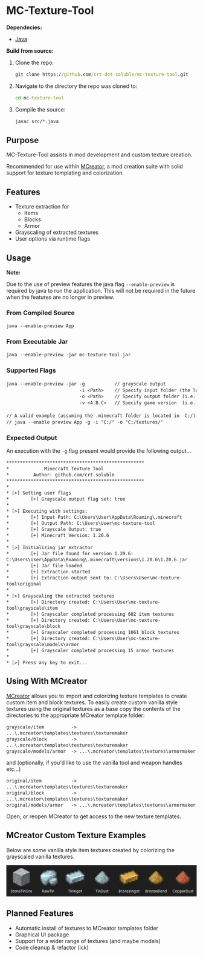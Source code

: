 
# MC-Texture-Tool

**Dependecies:**

- [Java](https://www.oracle.com/in/java/technologies/downloads/)

**Build from source:**

1. Clone the repo:

    ```bat
    git clone https://github.com/crt-dot-soluble/mc-texture-tool.git    
    ```

2. Navigate to the directory the repo was cloned to:

    ```bat
    cd mc-texture-tool
    ```

3. Compile the source:

    ```bat
    javac src/*.java
    ```

## Purpose

MC-Texture-Tool assists in mod development and custom texture creation.

Recommended for use within [MCreator](https://mcreator.net/), a mod creation suite with solid support for texture templating and colorization.

## Features

- Texture extraction for
  - Items
  - Blocks
  - Armor
- Grayscaling of extracted textures
- User options via runtime flags

## Usage

**Note:**

Due to the use of preview features the java flag ```--enable-preview``` is required by java to run the application.
This will not be required in the future when the features are no longer in preview.

### From Compiled Source

```txt
java --enable-preview App 
```

### From Executable Jar

```txt
java --enable-preview -jar mc-texture-tool.jar  
```

### Supported Flags

```txt
java --enable-preview -jar -g           // grayscale output
                           -i <Path>    // Specify input folder (the location of the .minecraft folder)
                           -o <Path>    // Specify output folder (i.e. C:/textures/)
                           -v <A.B.C>   // Specify game version  (i.e. 1.20.6)

// A valid example (assuming the .minecraft folder is located in  C:/)
// java --enable preview App -g -i "C:/" -o "C:/textures/"
```

### Expected Output

An execution with the ```-g``` flag present would provide the following output...

```text
***************************************************
*             Minecraft Texture Tool
*         Author: github.com/crt.soluble
***************************************************
*
* [>] Setting user flags
*        [+] Grayscale output flag set: true
*
* [>] Executing with settings:
*        [+] Input Path: C:\Users\User\AppData\Roaming\.minecraft
*        [+] Output Path: C:\Users\User\mc-texture-tool
*        [+] Grayscale Output: true
*        [+] Minecraft Version: 1.20.6
*
* [>] Initializing jar extractor
*        [+] Jar file found for version 1.20.6: C:\Users\User\AppData\Roaming\.minecraft\versions\1.20.6\1.20.6.jar
*        [+] Jar file loaded
*        [+] Extraction started
*        [+] Extraction output sent to: C:\Users\User\mc-texture-tool\original
*
* [>] Grayscaling the extracted textures
*        [+] Directory created: C:\Users\User\mc-texture-tool\grayscale\item
*        [+] Grayscaler completed processing 602 item textures
*        [+] Directory created: C:\Users\User\mc-texture-tool\grayscale\block
*        [+] Grayscaler completed processing 1061 block textures
*        [+] Directory created: C:\Users\User\mc-texture-tool\grayscale\models\armor
*        [+] Grayscaler completed processing 15 armor textures
*
* [>] Press any key to exit...
```

## Using With MCreator

[MCreator](https://mcreator.net/) allows you to import and colorizing texture templates to create custom item and block textures. To easily create custom vanilla style textures using the original textures as a base copy the contents of the directories to the appropriate MCreator template folder:

```text
grayscale/item          -> ...\.mcreator\templates\textures\texturemaker
grayscale/block         -> ...\.mcreator\templates\textures\texturemaker
grayscale/models/armor  -> ...\.mcreator\templates\textures\armormaker
```

and (optionally, if you'd like to use the vanilla tool and weapon handles etc...)

```text
original/item           -> ...\.mcreator\templates\textures\texturemaker
original/block          -> ...\.mcreator\templates\textures\texturemaker
original/models/armor   -> ...\.mcreator\templates\textures\armormaker
```

Open, or reopen MCreator to get access to the new texture templates.

## MCreator Custom Texture Examples

Below are some vanilla style item textures created by colorizing the grayscaled vanilla textures.

![alt text](images/custom_textures.png)

## Planned Features

- Automatic install of textures to MCreator templates folder
- Graphical UI package
- Support for a wider range of textures (and maybe models)
- Code cleanup & refactor (ick)
